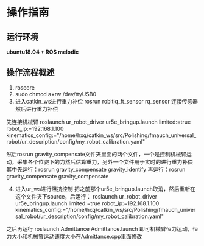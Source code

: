 # 操作指南

## 运行环境 
**ubuntu18.04 + ROS melodic**

## 操作流程概述
1. roscore
2. sudo chmod a+rw /dev/ttyUSB0
2. 进入catkin_ws进行重力补偿
rosrun robitiq_ft_sensor rq_sensor 连接传感器
然后进行重力补偿

先连接机械臂
roslaunch ur_robot_driver ur5e_bringup.launch limited:=true robot_ip:=192.168.1.100 kinematics_config:="/home/hxq/catkin_ws/src/Polishing/fmauch_universal_robot/ur_description/config/my_robot_calibration.yaml"

然后rosrun gravity_compensate文件夹里面的两个文件，一个是控制机械臂运动，采集各个位姿下的力然后估算重力，另外一个文件用于实时的进行重力补偿
其中先运行：rosrun gravity_compensate gravity_identify
再运行：rosrun gravity_compensate gravity_compensate

4. 进入ur_ws进行阻抗控制
把之前那个ur5e_bringup.launch取消，然后重新在这个文件夹下source，后运行：
roslaunch ur_robot_driver ur5e_bringup.launch limited:=true robot_ip:=192.168.1.100 kinematics_config:="/home/hxq/catkin_ws/src/Polishing/fmauch_universal_robot/ur_description/config/my_robot_calibration.yaml"

之后再运行
roslaunch Admittance Admittance.launch
即可机械臂恒力运动，恒力大小和机械臂运动速度大小在Admittance.cpp里面修改
